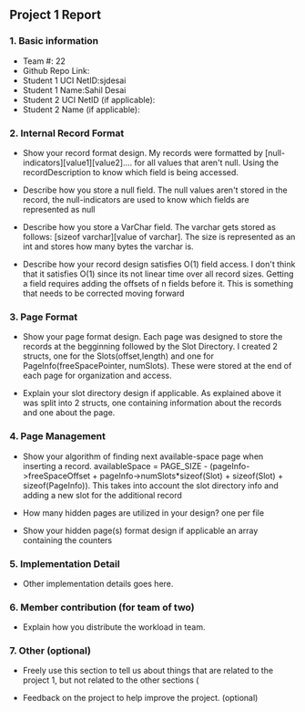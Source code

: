 ## Project 1 Report


### 1. Basic information
 - Team #: 22
 - Github Repo Link: 
 - Student 1 UCI NetID:sjdesai
 - Student 1 Name:Sahil Desai
 - Student 2 UCI NetID (if applicable):
 - Student 2 Name (if applicable):


### 2. Internal Record Format
- Show your record format design.
    My records were formatted by [null-indicators][value1][value2]....
for all values that aren't null. Using the recordDescription to know which field is being accessed.


- Describe how you store a null field.
The null values aren't stored in the record, the null-indicators are used to know which fields are represented as null


- Describe how you store a VarChar field.
The varchar gets stored as follows: [sizeof varchar][value of varchar]. The size is represented as an int and stores how many bytes the varchar is.


- Describe how your record design satisfies O(1) field access.
I don't think that it satisfies O(1) since its not linear time over all record sizes. Getting a field requires adding the offsets of n fields before it. 
This is something that needs to be corrected moving forward


### 3. Page Format
- Show your page format design.
Each page was designed to store the records at the begginning followed by the Slot Directory. I created 2 structs, one for the Slots(offset,length) and one for PageInfo(freeSpacePointer, numSlots). These were stored at the end of each page for organization and access.


- Explain your slot directory design if applicable.
As explained above it was split into 2 structs, one containing information about the records and one about the page.


### 4. Page Management
- Show your algorithm of finding next available-space page when inserting a record.
availableSpace = PAGE_SIZE - (pageInfo->freeSpaceOffset + pageInfo->numSlots*sizeof(Slot) + sizeof(Slot) + sizeof(PageInfo)).
 This takes into account the slot directory info and adding a new slot for the additional record


- How many hidden pages are utilized in your design?
one per file


- Show your hidden page(s) format design if applicable
an array containing the counters


### 5. Implementation Detail
- Other implementation details goes here.



### 6. Member contribution (for team of two)
- Explain how you distribute the workload in team.



### 7. Other (optional)
- Freely use this section to tell us about things that are related to the project 1, but not related to the other sections (


- Feedback on the project to help improve the project. (optional)